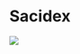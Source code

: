 # Sacidex
<img src="https://www.figma.com/design/vrH2uoDncC5Daa8h0N6Rld/SACIDEX?node-id=1-2&m=dev&t=59Y9v6dC7tg66Jhb-1">
